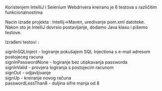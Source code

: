 Koristenjem IntelliJ i Selenium Webdrivera kreirano je 6 testova s različitim funkcionalnostima

Nacin izrade projekta :  Intellij->Maven, uredivanje pom.xml datoteke.  
Nakon sto je IntelliJ dovrsio postavljanje, dodamo Java klasu i pišemo testove.

Izrađeni testovi :

signInSQLInject - logiranje pokušajem SQL Injectiona s e-mail adresom postojeceg racuna   
signInPasswordNone - logiranje bez utipkavanja passworda  
signInValid - provjera logiranja s postojecim racunom  
signOut - odjavljivanje  
signUp - kreiranje novog računa  
passwordLessThan8 - duljina sifre manja od 8  
